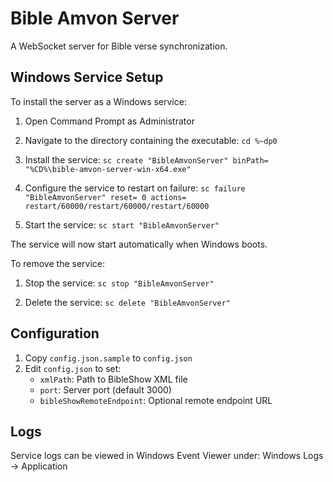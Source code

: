 # Bible Amvon Server

A WebSocket server for Bible verse synchronization.

## Windows Service Setup

To install the server as a Windows service:

1. Open Command Prompt as Administrator

2. Navigate to the directory containing the executable:
```cd %~dp0```

3. Install the service:
```sc create "BibleAmvonServer" binPath= "%CD%\bible-amvon-server-win-x64.exe"```

4. Configure the service to restart on failure:
```sc failure "BibleAmvonServer" reset= 0 actions= restart/60000/restart/60000/restart/60000```

5. Start the service:
```sc start "BibleAmvonServer"```

The service will now start automatically when Windows boots.

To remove the service:
1. Stop the service:
```sc stop "BibleAmvonServer"```

2. Delete the service:
```sc delete "BibleAmvonServer"```

## Configuration

1. Copy `config.json.sample` to `config.json`
2. Edit `config.json` to set:
   - `xmlPath`: Path to BibleShow XML file
   - `port`: Server port (default 3000)
   - `bibleShowRemoteEndpoint`: Optional remote endpoint URL

## Logs

Service logs can be viewed in Windows Event Viewer under:
Windows Logs -> Application
